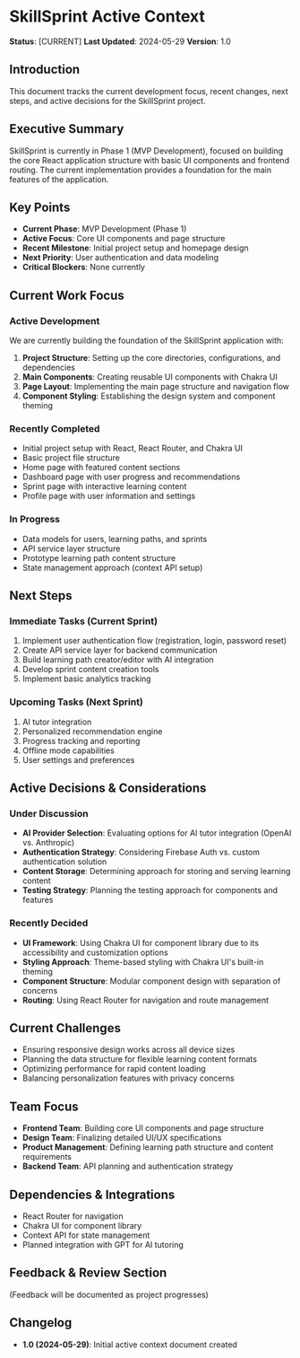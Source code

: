 # SkillSprint Active Context

**Status**: [CURRENT]
**Last Updated**: 2024-05-29
**Version**: 1.0

## Introduction

This document tracks the current development focus, recent changes, next steps, and active decisions for the SkillSprint project.

## Executive Summary

SkillSprint is currently in Phase 1 (MVP Development), focused on building the core React application structure with basic UI components and frontend routing. The current implementation provides a foundation for the main features of the application.

## Key Points

- **Current Phase**: MVP Development (Phase 1)
- **Active Focus**: Core UI components and page structure
- **Recent Milestone**: Initial project setup and homepage design
- **Next Priority**: User authentication and data modeling
- **Critical Blockers**: None currently

## Current Work Focus

### Active Development

We are currently building the foundation of the SkillSprint application with:

1. **Project Structure**: Setting up the core directories, configurations, and dependencies
2. **Main Components**: Creating reusable UI components with Chakra UI
3. **Page Layout**: Implementing the main page structure and navigation flow
4. **Component Styling**: Establishing the design system and component theming

### Recently Completed

- Initial project setup with React, React Router, and Chakra UI
- Basic project file structure
- Home page with featured content sections
- Dashboard page with user progress and recommendations
- Sprint page with interactive learning content
- Profile page with user information and settings

### In Progress

- Data models for users, learning paths, and sprints
- API service layer structure
- Prototype learning path content structure
- State management approach (context API setup)

## Next Steps

### Immediate Tasks (Current Sprint)

1. Implement user authentication flow (registration, login, password reset)
2. Create API service layer for backend communication
3. Build learning path creator/editor with AI integration
4. Develop sprint content creation tools
5. Implement basic analytics tracking

### Upcoming Tasks (Next Sprint)

1. AI tutor integration
2. Personalized recommendation engine
3. Progress tracking and reporting
4. Offline mode capabilities
5. User settings and preferences

## Active Decisions & Considerations

### Under Discussion

- **AI Provider Selection**: Evaluating options for AI tutor integration (OpenAI vs. Anthropic)
- **Authentication Strategy**: Considering Firebase Auth vs. custom authentication solution
- **Content Storage**: Determining approach for storing and serving learning content
- **Testing Strategy**: Planning the testing approach for components and features

### Recently Decided

- **UI Framework**: Using Chakra UI for component library due to its accessibility and customization options
- **Styling Approach**: Theme-based styling with Chakra UI's built-in theming
- **Component Structure**: Modular component design with separation of concerns
- **Routing**: Using React Router for navigation and route management

## Current Challenges

- Ensuring responsive design works across all device sizes
- Planning the data structure for flexible learning content formats
- Optimizing performance for rapid content loading
- Balancing personalization features with privacy concerns

## Team Focus

- **Frontend Team**: Building core UI components and page structure
- **Design Team**: Finalizing detailed UI/UX specifications
- **Product Management**: Defining learning path structure and content requirements
- **Backend Team**: API planning and authentication strategy

## Dependencies & Integrations

- React Router for navigation
- Chakra UI for component library
- Context API for state management
- Planned integration with GPT for AI tutoring

## Feedback & Review Section

(Feedback will be documented as project progresses)

## Changelog

- **1.0 (2024-05-29)**: Initial active context document created 
